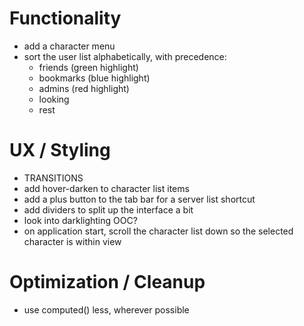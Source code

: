 # Functionality
- add a character menu
- sort the user list alphabetically, with precedence:
  - friends (green highlight)
  - bookmarks (blue highlight)
  - admins (red highlight)
  - looking
  - rest

# UX / Styling
- TRANSITIONS
- add hover-darken to character list items
- add a plus button to the tab bar for a server list shortcut
- add dividers to split up the interface a bit
- look into darklighting OOC?
- on application start, scroll the character list down so the selected character is within view

# Optimization / Cleanup
- use computed() less, wherever possible
